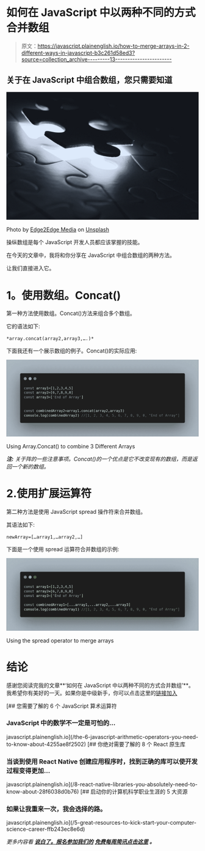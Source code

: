# 如何在 JavaScript 中以两种不同的方式合并数组

> 原文：<https://javascript.plainenglish.io/how-to-merge-arrays-in-2-different-ways-in-javascript-b3c261d58ed3?source=collection_archive---------13----------------------->

## 关于在 JavaScript 中组合数组，您只需要知道

![](img/4c57b1143a643d94a37f5e79d944b937.png)

Photo by [Edge2Edge Media](https://unsplash.com/@edge2edgemedia?utm_source=medium&utm_medium=referral) on [Unsplash](https://unsplash.com?utm_source=medium&utm_medium=referral)

操纵数组是每个 JavaScript 开发人员都应该掌握的技能。

在今天的文章中，我将和你分享在 JavaScript 中组合数组的两种方法。

让我们直接进入它。

# **1。使用数组。Concat()**

第一种方法使用数组。Concat()方法来组合多个数组。

它的语法如下:

```
*array.concat(array2,array3,….)*
```

下面我还有一个展示数组的例子。Concat()的实际应用:

![](img/038c4679de817d05a84777d0ea97d2c7.png)

Using Array.Concat() to combine 3 Different Arrays

***注:*** *关于阵的一些注意事项。Concat()的一个优点是它不改变现有的数组，而是返回一个新的数组。*

# 2.使用扩展运算符

第二种方法是使用 JavaScript spread 操作符来合并数组。

其语法如下:

```
newArray=[…array1,…array2,…]
```

下面是一个使用 spread 运算符合并数组的示例:

![](img/5ba9216630b44a468266388ad3fcdf35.png)

Using the spread operator to merge arrays

# 结论

感谢您阅读完我的文章**‘如何在 JavaScript 中以两种不同的方式合并数组’**。我希望你有美好的一天。如果你是中级新手，你可以点击这里的[链接加入](https://bookeraziz.medium.com/membership)

[](/the-6-javascript-arithmetic-operators-you-need-to-know-about-4255ae8f2502) [## 您需要了解的 6 个 JavaScript 算术运算符

### JavaScript 中的数学不一定是可怕的…

javascript.plainenglish.io](/the-6-javascript-arithmetic-operators-you-need-to-know-about-4255ae8f2502) [](/8-react-native-libraries-you-absolutely-need-to-know-about-28f6038d0b76) [## 你绝对需要了解的 8 个 React 原生库

### 当谈到使用 React Native 创建应用程序时，找到正确的库可以使开发过程变得更加…

javascript.plainenglish.io](/8-react-native-libraries-you-absolutely-need-to-know-about-28f6038d0b76) [](/5-great-resources-to-kick-start-your-computer-science-career-ffb243ec8e6d) [## 启动你的计算机科学职业生涯的 5 大资源

### 如果让我重来一次，我会选择的路。

javascript.plainenglish.io](/5-great-resources-to-kick-start-your-computer-science-career-ffb243ec8e6d) 

*更多内容看* [***说白了。报名参加我们的***](http://plainenglish.io/) **[***免费每周简讯点击这里***](http://newsletter.plainenglish.io/) ***。*****